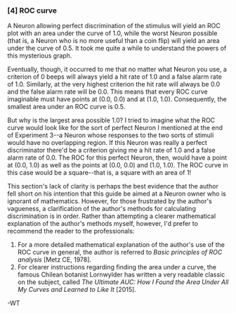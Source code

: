 ### [4] ROC curve

A Neuron allowing perfect discrimination of the stimulus will yield an ROC plot with an area under the curve of 1.0, while the worst Neuron possible (that is, a Neuron who is no more useful than a coin flip) will yield an area under the curve of 0.5.
It took me quite a while to understand the powers of this mysterious graph.

Eventually, though, it occurred to me that no matter what Neuron you use, a criterion of 0 beeps will always yield a hit rate of 1.0 and a false alarm rate of 1.0. Similarly, at the very highest criterion the hit rate will always be 0.0 and the false alarm rate will be 0.0. This means that every ROC curve imaginable must have points at (0.0, 0.0) and at (1.0, 1.0). Consequently, the smallest area under an ROC curve is 0.5.

But why is the largest area possible 1.0? I tried to imagine what the ROC curve would look like for the sort of perfect Neuron I mentioned at the end of Experiment 3--a Neuron whose responses to the two sorts of stimuli would have no overlapping region. If this Neuron was really a perfect discriminator there'd be a criterion giving me a hit rate of 1.0 and a false alarm rate of 0.0. The ROC for this perfect Neuron, then, would have a point at (0.0, 1.0) as well as the points at (0.0, 0.0) and (1.0, 1.0). The ROC curve in this case would be a square--that is, a square with an area of 1!

<div class="ed-note">

This section's lack of clarity is perhaps the best evidence that the author fell short on his intention that this guide be aimed at a Neuron owner who is ignorant of mathematics. However, for those frustrated by the author's vagueness, a clarification of the author's methods for calculating discrimination is in order. Rather than attempting a clearer mathematical explanation of the author's methods myself, however, I'd prefer to recommend the reader to the professionals:

1. For a more detailed mathematical explanation of the author's use of the ROC curve in general, the author is referred to _Basic principles of ROC analysis_ [Metz CE, 1978].
2. For clearer instructions regarding finding the area under a curve, the famous Chilean botanist Lornwylder has written a very readable classic on the subject, called _The Ultimate AUC: How I Found the Area Under All My Curves and Learned to Like It_ [2015].

-WT

</div>
